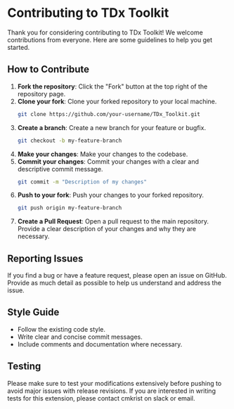 # Contributing to TDx Toolkit

Thank you for considering contributing to TDx Toolkit! We welcome contributions from everyone. Here are some guidelines to help you get started.

## How to Contribute

1. **Fork the repository**: Click the "Fork" button at the top right of the repository page.
2. **Clone your fork**: Clone your forked repository to your local machine.
    ```bash
    git clone https://github.com/your-username/TDx_Toolkit.git
    ```
3. **Create a branch**: Create a new branch for your feature or bugfix.
    ```bash
    git checkout -b my-feature-branch
    ```
4. **Make your changes**: Make your changes to the codebase.
5. **Commit your changes**: Commit your changes with a clear and descriptive commit message.
    ```bash
    git commit -m "Description of my changes"
    ```
6. **Push to your fork**: Push your changes to your forked repository.
    ```bash
    git push origin my-feature-branch
    ```
7. **Create a Pull Request**: Open a pull request to the main repository. Provide a clear description of your changes and why they are necessary.

## Reporting Issues

If you find a bug or have a feature request, please open an issue on GitHub. Provide as much detail as possible to help us understand and address the issue.

## Style Guide

- Follow the existing code style.
- Write clear and concise commit messages.
- Include comments and documentation where necessary.

## Testing
Please make sure to test your modifications extensively before pushing to avoid major issues with release revisions. If you are interested in writing tests for this extension, please contact cmkrist on slack or email.